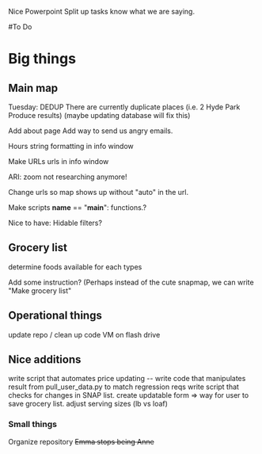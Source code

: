 Nice Powerpoint
Split up tasks know what we are saying.

#To Do
# Big things
## Main map

Tuesday:
DEDUP
There are currently duplicate places (i.e. 2 Hyde Park Produce results) (maybe updating database will fix this)

Add about page
Add way to send us angry emails.

Hours string formatting in info window

Make URLs urls in info window

ARI: zoom not researching anymore!

Change urls so map shows up without "auto" in the url.

Make scripts __name__ == "__main__": functions.?

Nice to have:
Hidable filters?

## Grocery list
determine foods available for each types

Add some instruction? (Perhaps instead of the cute snapmap, we can write "Make grocery list" 

## Operational things
update repo / clean up code
VM on flash drive

## Nice additions
write script that automates price updating -- write code that manipulates result from pull_user_data.py to match regression reqs
write script that checks for changes in SNAP list.
create updatable form => way for user to save grocery list.
adjust serving sizes (lb vs loaf)

### Small things
Organize repository
~~Emma stops being Anne~~
